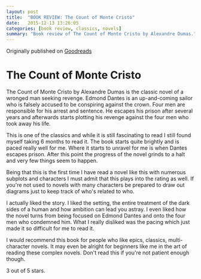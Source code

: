 ```yaml
---
layout: post
title:  "BOOK REVIEW: The Count of Monte Cristo"
date:   2015-12-13 13:26:05
categories: [book review, classics, novels]
summary: "Book review of The Count of Monte Cristo by Alexandre Dumas."
---
```

Originally published on [Goodreads](https://www.goodreads.com/review/show/1119378571)

# The Count of Monte Cristo
The Count of Monte Cristo by Alexandre Dumas is the classic novel of a wronged man seeking revenge. Edmond Dantes is an up-and-coming sailor who is falsely accused to be conspiring against the crown. Four men are responsible for his arrest and sentence. He escapes his prison after several years and afterwards starts plotting his revenge against the four men who took away his life.

This is one of the classics and while it is still fascinating to read I still found myself taking 6 months to read it. The book starts quite brightly and is paced really well for me. Where it starts to unravel for me is when Dantes escapes prison. After this point the progress of the novel grinds to a halt and very few things seem to happen.

Being that this is the first time I have read a novel like this with numerous subplots and characters I must admit that this plays into the rating as well. If you're not used to novels with many characters be prepared to draw out diagrams just to keep track of who's related to who.

I actually liked the story. I liked the setting, the entire treatment of the dark sides of a human and how ambition can lead you astray. I even liked how the novel turns from being focused on Edmond Dantes and onto the four men who condemned him. What I really disliked was the pacing which just made it so difficult for me to read it.

I would recommend this book for people who like epics, classics, multi-character novels. It may even be alright for beginners like me in the art of reading these complex novels. Don't read this if you're not patient enough though.

3 out of 5 stars.
